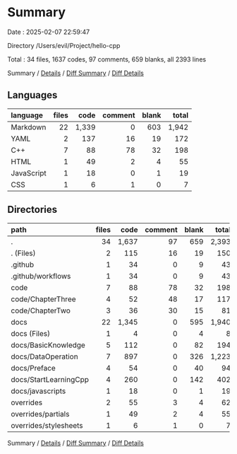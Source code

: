 # Summary

Date : 2025-02-07 22:59:47

Directory /Users/evil/Project/hello-cpp

Total : 34 files,  1637 codes, 97 comments, 659 blanks, all 2393 lines

Summary / [Details](details.md) / [Diff Summary](diff.md) / [Diff Details](diff-details.md)

## Languages
| language | files | code | comment | blank | total |
| :--- | ---: | ---: | ---: | ---: | ---: |
| Markdown | 22 | 1,339 | 0 | 603 | 1,942 |
| YAML | 2 | 137 | 16 | 19 | 172 |
| C++ | 7 | 88 | 78 | 32 | 198 |
| HTML | 1 | 49 | 2 | 4 | 55 |
| JavaScript | 1 | 18 | 0 | 1 | 19 |
| CSS | 1 | 6 | 1 | 0 | 7 |

## Directories
| path | files | code | comment | blank | total |
| :--- | ---: | ---: | ---: | ---: | ---: |
| . | 34 | 1,637 | 97 | 659 | 2,393 |
| . (Files) | 2 | 115 | 16 | 19 | 150 |
| .github | 1 | 34 | 0 | 9 | 43 |
| .github/workflows | 1 | 34 | 0 | 9 | 43 |
| code | 7 | 88 | 78 | 32 | 198 |
| code/ChapterThree | 4 | 52 | 48 | 17 | 117 |
| code/ChapterTwo | 3 | 36 | 30 | 15 | 81 |
| docs | 22 | 1,345 | 0 | 595 | 1,940 |
| docs (Files) | 1 | 4 | 0 | 4 | 8 |
| docs/BasicKnowledge | 5 | 112 | 0 | 82 | 194 |
| docs/DataOperation | 7 | 897 | 0 | 326 | 1,223 |
| docs/Preface | 4 | 54 | 0 | 40 | 94 |
| docs/StartLearningCpp | 4 | 260 | 0 | 142 | 402 |
| docs/javascripts | 1 | 18 | 0 | 1 | 19 |
| overrides | 2 | 55 | 3 | 4 | 62 |
| overrides/partials | 1 | 49 | 2 | 4 | 55 |
| overrides/stylesheets | 1 | 6 | 1 | 0 | 7 |

Summary / [Details](details.md) / [Diff Summary](diff.md) / [Diff Details](diff-details.md)